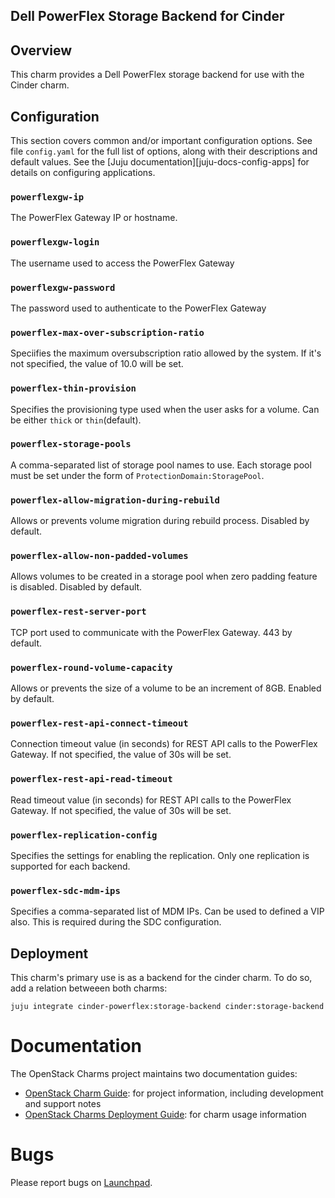 Dell PowerFlex Storage Backend for Cinder
-----------------------------------------

## Overview

This charm provides a Dell PowerFlex storage backend for use with the Cinder charm.

## Configuration

This section covers common and/or important configuration options. See file `config.yaml` for the full list of options, along with their descriptions and default values. See the [Juju documentation][juju-docs-config-apps] for details on configuring applications.

### `powerflexgw-ip`

The PowerFlex Gateway IP or hostname.

### `powerflexgw-login`

The username used to access the PowerFlex Gateway

### `powerflexgw-password`

The password used to authenticate to the PowerFlex Gateway

### `powerflex-max-over-subscription-ratio`

Speciifies the maximum oversubscription ratio allowed by the system. If it's not specified, the value of 10.0 will be set.

### `powerflex-thin-provision`

Specifies the provisioning type used when the user asks for a volume. Can be either `thick` or `thin`(default).

### `powerflex-storage-pools`

A comma-separated list of storage pool names to use. Each storage pool must be set under the form of `ProtectionDomain:StoragePool`.

### `powerflex-allow-migration-during-rebuild`

Allows or prevents volume migration during rebuild process. Disabled by default.

### `powerflex-allow-non-padded-volumes`

Allows volumes to be created in a storage pool when zero padding feature is disabled. Disabled by default.

### `powerflex-rest-server-port`

TCP port used to communicate with the PowerFlex Gateway. 443 by default.

### `powerflex-round-volume-capacity`

Allows or prevents the size of a volume to be an increment of 8GB. Enabled by default.

### `powerflex-rest-api-connect-timeout`

Connection timeout value (in seconds) for REST API calls to the PowerFlex Gateway. If not specified, the value of 30s will be set.

### `powerflex-rest-api-read-timeout`

Read timeout value (in seconds) for REST API calls to the PowerFlex Gateway. If not specified, the value of 30s will be set.

### `powerflex-replication-config`

Specifies the settings for enabling the replication. Only one replication is supported for each backend.

### `powerflex-sdc-mdm-ips`

Specifies a comma-separated list of MDM IPs. Can be used to defined a VIP also. This is required during the SDC configuration.

## Deployment

This charm's primary use is as a backend for the cinder charm. To do so, add a relation betweeen both charms:

    juju integrate cinder-powerflex:storage-backend cinder:storage-backend


# Documentation

The OpenStack Charms project maintains two documentation guides:

* [OpenStack Charm Guide][cg]: for project information, including development
  and support notes
* [OpenStack Charms Deployment Guide][cdg]: for charm usage information

[cg]: https://docs.openstack.org/charm-guide
[cdg]: https://docs.openstack.org/project-deploy-guide/charm-deployment-guide

# Bugs

Please report bugs on [Launchpad](https://bugs.launchpad.net/charm-cinder-solidfire/+filebug).

